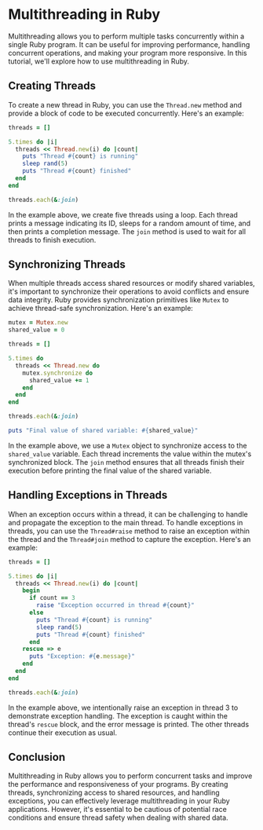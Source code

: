 # Multithreading in Ruby

Multithreading allows you to perform multiple tasks concurrently within a single Ruby program. It can be useful for improving performance, handling concurrent operations, and making your program more responsive. In this tutorial, we'll explore how to use multithreading in Ruby.

## Creating Threads

To create a new thread in Ruby, you can use the `Thread.new` method and provide a block of code to be executed concurrently. Here's an example:

```ruby
threads = []

5.times do |i|
  threads << Thread.new(i) do |count|
    puts "Thread #{count} is running"
    sleep rand(5)
    puts "Thread #{count} finished"
  end
end

threads.each(&:join)
```

In the example above, we create five threads using a loop. Each thread prints a message indicating its ID, sleeps for a random amount of time, and then prints a completion message. The `join` method is used to wait for all threads to finish execution.

## Synchronizing Threads

When multiple threads access shared resources or modify shared variables, it's important to synchronize their operations to avoid conflicts and ensure data integrity. Ruby provides synchronization primitives like `Mutex` to achieve thread-safe synchronization. Here's an example:

```ruby
mutex = Mutex.new
shared_value = 0

threads = []

5.times do
  threads << Thread.new do
    mutex.synchronize do
      shared_value += 1
    end
  end
end

threads.each(&:join)

puts "Final value of shared variable: #{shared_value}"
```

In the example above, we use a `Mutex` object to synchronize access to the `shared_value` variable. Each thread increments the value within the mutex's synchronized block. The `join` method ensures that all threads finish their execution before printing the final value of the shared variable.

## Handling Exceptions in Threads

When an exception occurs within a thread, it can be challenging to handle and propagate the exception to the main thread. To handle exceptions in threads, you can use the `Thread#raise` method to raise an exception within the thread and the `Thread#join` method to capture the exception. Here's an example:

```ruby
threads = []

5.times do |i|
  threads << Thread.new(i) do |count|
    begin
      if count == 3
        raise "Exception occurred in thread #{count}"
      else
        puts "Thread #{count} is running"
        sleep rand(5)
        puts "Thread #{count} finished"
      end
    rescue => e
      puts "Exception: #{e.message}"
    end
  end
end

threads.each(&:join)
```

In the example above, we intentionally raise an exception in thread 3 to demonstrate exception handling. The exception is caught within the thread's `rescue` block, and the error message is printed. The other threads continue their execution as usual.

## Conclusion

Multithreading in Ruby allows you to perform concurrent tasks and improve the performance and responsiveness of your programs. By creating threads, synchronizing access to shared resources, and handling exceptions, you can effectively leverage multithreading in your Ruby applications. However, it's essential to be cautious of potential race conditions and ensure thread safety when dealing with shared data.

